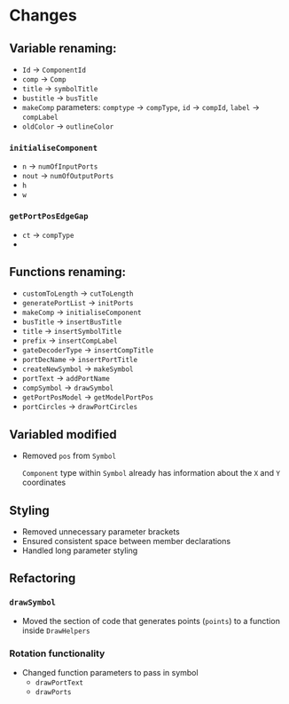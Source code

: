 # Changes

## Variable renaming:
- `Id` -> `ComponentId`
- `comp` -> `Comp`
- `title` -> `symbolTitle`
- `bustitle` -> `busTitle`
- `makeComp` parameters: `comptype` -> `compType`, `id` -> `compId`, `label` -> `compLabel`
- `oldColor` -> `outlineColor` 
  
### `initialiseComponent`
- `n` -> `numOfInputPorts`
- `nout` -> `numOfOutputPorts` 
- `h`
- `w`

### `getPortPosEdgeGap`
- `ct` -> `compType`
- 

## Functions renaming:
- `customToLength` -> `cutToLength`
- `generatePortList` -> `initPorts`
- `makeComp` -> `initialiseComponent` 
- `busTitle` -> `insertBusTitle`
- `title` -> `insertSymbolTitle`
- `prefix` -> `insertCompLabel` 
- `gateDecoderType` -> `insertCompTitle`
- `portDecName` -> `insertPortTitle`
- `createNewSymbol` -> `makeSymbol`
- `portText` -> `addPortName`
- `compSymbol` -> `drawSymbol`
- `getPortPosModel` -> `getModelPortPos`
- `portCircles` -> `drawPortCircles`

## Variabled modified
- Removed `pos` from `Symbol` 

  `Component` type within `Symbol` already has information about the `X` and `Y` coordinates

## Styling
- Removed unnecessary parameter brackets
- Ensured consistent space between member declarations
- Handled long parameter styling

## Refactoring

### `drawSymbol`
- Moved the section of code that generates points (`points`) to a function inside `DrawHelpers`



### Rotation functionality
- Changed function parameters to pass in symbol 
  - `drawPortText`
  - `drawPorts`